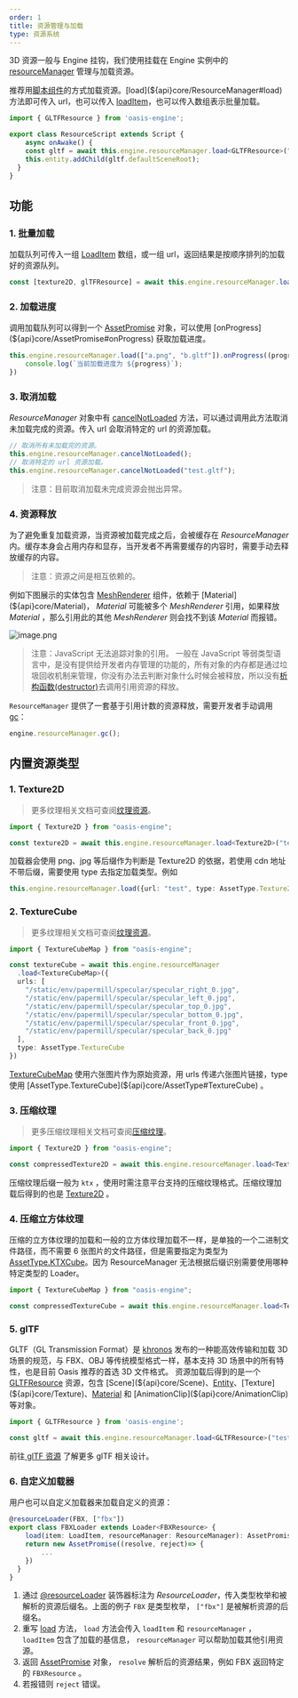 ```yaml
---
order: 1
title: 资源管理与加载
type: 资源系统
---
```


3D 资源一般与 Engine 挂钩，我们使用挂载在 Engine 实例中的 [resourceManager](${api}core/Engine#resourceManager) 管理与加载资源。

推荐用[脚本组件](${docs}script-cn)的方式加载资源。[load](${api}core/ResourceManager#load) 方法即可传入 url，也可以传入 [loadItem](${api}core/LoadItem)，也可以传入数组表示批量加载。

```typescript
import { GLTFResource } from 'oasis-engine';

export class ResourceScript extends Script {
	async onAwake() {
  	const gltf = await this.engine.resourceManager.load<GLTFResource>("test.gltf");
    this.entity.addChild(gltf.defaultSceneRoot);
  }
}
```

## 功能

### 1. 批量加载
加载队列可传入一组 [LoadItem](${api}core/LoadItem) 数组，或一组 url，返回结果是按顺序排列的加载好的资源队列。

```typescript
const [texture2D, glTFResource] = await this.engine.resourceManager.load(["a.png", "b.gltf"]);
```

### 2. 加载进度
调用加载队列可以得到一个 [AssetPromise](${api}core/AssetPromise) 对象，可以使用 [onProgress](${api}core/AssetPromise#onProgress) 获取加载进度。

```typescript
this.engine.resourceManager.load(["a.png", "b.gltf"]).onProgress((progress: number)=>{
	console.log(`当前加载进度为 ${progress}`);
})
```


### 3. 取消加载
*ResourceManager* 对象中有 [cancelNotLoaded](${api}core/ResourceManager#cancelNotLoaded) 方法，可以通过调用此方法取消未加载完成的资源。传入 url 会取消特定的 url 的资源加载。

```typescript
// 取消所有未加载完的资源。
this.engine.resourceManager.cancelNotLoaded();
// 取消特定的 url 资源加载。
this.engine.resourceManager.cancelNotLoaded("test.gltf");
```


> 注意：目前取消加载未完成资源会抛出异常。


### 4. 资源释放
为了避免重复加载资源，当资源被加载完成之后，会被缓存在 *ResourceManager* 内。缓存本身会占用内存和显存，当开发者不再需要缓存的内容时，需要手动去释放缓存的内容。

> 注意：资源之间是相互依赖的。

例如下图展示的实体包含 [MeshRenderer](${api}core/MeshRenderer) 组件，依赖于 [Material](${api}core/Material)， *Material* 可能被多个 *MeshRenderer* 引用，如果释放 *Material* ，那么引用此的其他 *MeshRenderer* 则会找不到该 *Material* 而报错。

![image.png](https://gw.alipayobjects.com/mdn/rms_d27172/afts/img/A*xgpHSIn9RYAAAAAAAAAAAAAAARQnAQ)


> 注意：JavaScript 无法追踪对象的引用。 一般在 JavaScript 等弱类型语言中，是没有提供给开发者内存管理的功能的，所有对象的内存都是通过垃圾回收机制来管理，你没有办法去判断对象什么时候会被释放，所以没有[析构函数(destructor)](https://zh.wikipedia.org/wiki/%E8%A7%A3%E6%A7%8B%E5%AD%90)去调用引用资源的释放。


`ResourceManager` 提供了一套基于引用计数的资源释放，需要开发者手动调用 [gc](${api}core/ResourceManager#gc)：

```typescript
engine.resourceManager.gc();
```

## 内置资源类型

### 1. Texture2D

> 更多纹理相关文档可查阅[纹理资源](${docs}texture-cn)。

```typescript
import { Texture2D } from "oasis-engine";

const texture2D = await this.engine.resourceManager.load<Texture2D>("test.png");
```
加载器会使用 png、jpg 等后缀作为判断是 Texture2D 的依据，若使用 cdn 地址不带后缀，需要使用 type 去指定加载类型。例如
```typescript
this.engine.resourceManager.load({url: "test", type: AssetType.Texture2D});
```


### 2. TextureCube
> 更多纹理相关文档可查阅[纹理资源](${docs}texture-cn)。

```typescript
import { TextureCubeMap } from "oasis-engine";

const textureCube = await this.engine.resourceManager
  .load<TextureCubeMap>({
  urls: [
    "/static/env/papermill/specular/specular_right_0.jpg",
    "/static/env/papermill/specular/specular_left_0.jpg",
    "/static/env/papermill/specular/specular_top_0.jpg",
    "/static/env/papermill/specular/specular_bottom_0.jpg",
    "/static/env/papermill/specular/specular_front_0.jpg",
    "/static/env/papermill/specular/specular_back_0.jpg"
  ],
  type: AssetType.TextureCube
})
```

[TextureCubeMap](${api}core/TextureCubeMap) 使用六张图片作为原始资源，用 urls 传递六张图片链接，type 使用 [AssetType.TextureCube](${api}core/AssetType#TextureCube) 。


### 3. 压缩纹理
> 更多压缩纹理相关文档可查阅[压缩纹理](${docs}texture-cn#压缩纹理)。

```typescript
import { Texture2D } from "oasis-engine";

const compressedTexture2D = await this.engine.resourceManager.load<Texture2D>("test.ktx");
```
压缩纹理后缀一般为 `ktx` ，使用时需注意平台支持的压缩纹理格式。压缩纹理加载后得到的也是 [Texture2D](${api}core/Texture2D) 。


### 4. 压缩立方体纹理
压缩的立方体纹理的加载和一般的立方体纹理加载不一样，是单独的一个二进制文件路径，而不需要 6 张图片的文件路径，但是需要指定为类型为 [AssetType.KTXCube](${api}core/AssetType#KTXCube)。因为 ResourceManager 无法根据后缀识别需要使用哪种特定类型的 Loader。

```typescript
import { TextureCubeMap } from "oasis-engine";

const compressedTextureCube = await this.engine.resourceManager.load<TextureCubeMap>({url: "test.ktx", type: AssetType.KTXCube});
```

### 5. glTF
GLTF（GL Transmission Format）是 [khronos](https://www.khronos.org/) 发布的一种能高效传输和加载 3D 场景的规范，与 FBX、OBJ 等传统模型格式一样，基本支持 3D 场景中的所有特性，也是目前 Oasis 推荐的首选 3D 文件格式。
资源加载后得到的是一个 [GLTFResource](${api}loader/GLTFResource) 资源，包含 [Scene](${api}core/Scene)、[Entity](${api}core/Entity)、[Texture](${api}core/Texture)、[Material](${api}core/Material) 和 [AnimationClip](${api}core/AnimationClip) 等对象。

``` typescript
import { GLTFResource } from 'oasis-engine';

const gltf = await this.engine.resourceManager.load<GLTFResource>("test.gltf");
```

<playground src="gltf-basic.ts"></playground>

前往[ glTF 资源](${docs}gltf-cn) 了解更多 glTF 相关设计。

### 6. 自定义加载器
用户也可以自定义加载器来加载自定义的资源：

```typescript
@resourceLoader(FBX, ["fbx"])
export class FBXLoader extends Loader<FBXResource> {
	load(item: LoadItem, resourceManager: ResourceManager): AssetPromise<FBXResource> {
  	return new AssetPromise((resolve, reject)=> {
    	...
    }) 
  }
}
```

1. 通过 [@resourceLoader](${api}core/resourceLoader) 装饰器标注为 *ResourceLoader*，传入类型枚举和被解析的资源后缀名。上面的例子 `FBX` 是类型枚举， `["fbx"]` 是被解析资源的后缀名。
1. 重写 [load](${api}core/ResourceManager#load) 方法， `load` 方法会传入 `loadItem` 和 `resourceManager` ， `loadItem` 包含了加载的基信息， `resourceManager` 可以帮助加载其他引用资源。
1. 返回 [AssetPromise](${api}core/AssetPromise) 对象， `resolve` 解析后的资源结果，例如 FBX 返回特定的 `FBXResource` 。
1. 若报错则 `reject` 错误。